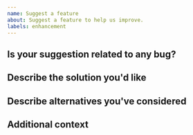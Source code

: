 ```yaml
---
name: Suggest a feature
about: Suggest a feature to help us improve.
labels: enhancement
---
```


## Is your suggestion related to any bug?
<!-- A clear and concise description of what the problem is. (EX: I'm always frustrated when [...]) -->


## Describe the solution you'd like
<!-- A clear and concise description of what you want to happen. -->


## Describe alternatives you've considered
<!-- A clear and concise description of any alternative solutions or features you've considered. -->


## Additional context
<!-- Add any other context or screenshots about your feature suggestion here. -->
